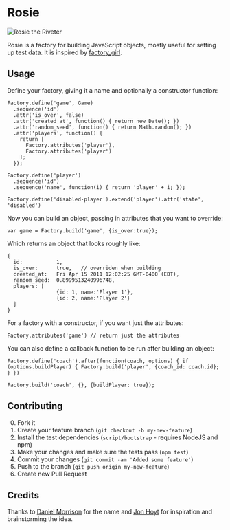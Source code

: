 # Rosie

![Rosie the Riveter](http://upload.wikimedia.org/wikipedia/commons/thumb/1/12/We_Can_Do_It%21.jpg/220px-We_Can_Do_It%21.jpg)

Rosie is a factory for building JavaScript objects, mostly useful for setting up test data. It is inspired by [factory_girl](https://github.com/thoughtbot/factory_girl).

## Usage

Define your factory, giving it a name and optionally a constructor function:

    Factory.define('game', Game)
      .sequence('id')
      .attr('is_over', false)
      .attr('created_at', function() { return new Date(); })
      .attr('random_seed', function() { return Math.random(); })
      .attr('players', function() {
        return [
          Factory.attributes('player'),
          Factory.attributes('player')
        ];
      });

    Factory.define('player')
      .sequence('id')
      .sequence('name', function(i) { return 'player' + i; });

    Factory.define('disabled-player').extend('player').attr('state', 'disabled')

Now you can build an object, passing in attributes that you want to override:

    var game = Factory.build('game', {is_over:true});

Which returns an object that looks roughly like:

    {
      id:           1,
      is_over:      true,   // overriden when building
      created_at:   Fri Apr 15 2011 12:02:25 GMT-0400 (EDT),
      random_seed:  0.8999513240996748,
      players: [
                    {id: 1, name:'Player 1'},
                    {id: 2, name:'Player 2'}
      ]
    }

For a factory with a constructor, if you want just the attributes:

    Factory.attributes('game') // return just the attributes

You can also define a callback function to be run after building an object:

    Factory.define('coach').after(function(coach, options) { if (options.buildPlayer) { Factory.build('player', {coach_id: coach.id}; } })

    Factory.build('coach', {}, {buildPlayer: true});

## Contributing

0. Fork it
0. Create your feature branch (`git checkout -b my-new-feature`)
0. Install the test dependencies (`script/bootstrap` - requires NodeJS and npm)
0. Make your changes and make sure the tests pass (`npm test`)
0. Commit your changes (`git commit -am 'Added some feature'`)
0. Push to the branch (`git push origin my-new-feature`)
0. Create new Pull Request

## Credits

Thanks to [Daniel Morrison](http://twitter.com/danielmorrison/status/58883772040486912) for the name and [Jon Hoyt](http://twitter.com/jonmagic) for inspiration and brainstorming the idea.
